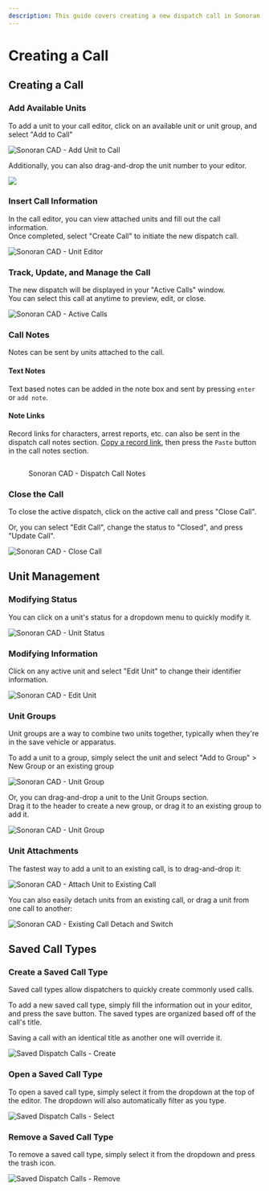 ```yaml
---
description: This guide covers creating a new dispatch call in Sonoran CAD.
---
```


# Creating a Call

## Creating a Call

### Add Available Units

To add a unit to your call editor, click on an available unit or unit group, and select "Add to Call"

![Sonoran CAD - Add Unit to Call](<../../.gitbook/assets/image (134).png>)

Additionally, you can also drag-and-drop the unit number to your editor.

![](../../.gitbook/assets/d6a328885d0e30fa5e37e3583e3689af.gif)

### Insert Call Information

In the call editor, you can view attached units and fill out the call information.\
Once completed, select "Create Call" to initiate the new dispatch call.

![Sonoran CAD - Unit Editor](<../../.gitbook/assets/image (264).png>)

### Track, Update, and Manage the Call

The new dispatch will be displayed in your "Active Calls" window.\
You can select this call at anytime to preview, edit, or close.

![Sonoran CAD - Active Calls](<../../.gitbook/assets/image (196).png>)

### Call Notes

Notes can be sent by units attached to the call.

#### Text Notes

Text based notes can be added in the note box and sent by pressing `enter` or `add note`.

#### Note Links

Record links for characters, arrest reports, etc. can also be sent in the dispatch call notes section. [Copy a record link](../records-management/searching-for-records.md#copy-record-links), then press the `Paste` button in the call notes section.

<figure><img src="../../.gitbook/assets/image (7).png" alt=""><figcaption><p>Sonoran CAD - Dispatch Call Notes</p></figcaption></figure>

### Close the Call

To close the active dispatch, click on the active call and press "Close Call".

Or, you can select "Edit Call", change the status to "Closed", and press "Update Call".

![Sonoran CAD - Close Call](<../../.gitbook/assets/image (261).png>)

## Unit Management

### Modifying Status

You can click on a unit's status for a dropdown menu to quickly modify it.

![Sonoran CAD - Unit Status](<../../.gitbook/assets/image (156).png>)

### Modifying Information

Click on any active unit and select "Edit Unit" to change their identifier information.

![Sonoran CAD - Edit Unit](<../../.gitbook/assets/image (265).png>)

### Unit Groups

Unit groups are a way to combine two units together, typically when they're in the save vehicle or apparatus.

To add a unit to a group, simply select the unit and select "Add to Group" > New Group or an existing group

![Sonoran CAD - Unit Group](<../../.gitbook/assets/image (150).png>)

Or, you can drag-and-drop a unit to the Unit Groups section.\
Drag it to the header to create a new group, or drag it to an existing group to add it.

![Sonoran CAD - Unit Group](../../.gitbook/assets/3aa5a1745988325dd443220e1f3586b1.gif)

### Unit Attachments

The fastest way to add a unit to an existing call, is to drag-and-drop it:

![Sonoran CAD - Attach Unit to Existing Call](../../.gitbook/assets/e168e0fb6bc579ec8c9839a2e741f872.gif)

You can also easily detach units from an existing call, or drag a unit from one call to another:

![Sonoran CAD - Existing Call Detach and Switch](../../.gitbook/assets/978f30dead2c2cf8dd7e573519e9b81a.gif)

## Saved Call Types

### Create a Saved Call Type

Saved call types allow dispatchers to quickly create commonly used calls.

To add a new saved call type, simply fill the information out in your editor, and press the save button. The saved types are organized based off of the call's title.

Saving a call with an identical title as another one will override it.

![Saved Dispatch Calls - Create](<../../.gitbook/assets/image (153).png>)

### Open a Saved Call Type

To open a saved call type, simply select it from the dropdown at the top of the editor. The dropdown will also automatically filter as you type.

![Saved Dispatch Calls - Select](<../../.gitbook/assets/image (133).png>)

### Remove a Saved Call Type

To remove a saved call type, simply select it from the dropdown and press the trash icon.

![Saved Dispatch Calls - Remove](<../../.gitbook/assets/image (158).png>)
